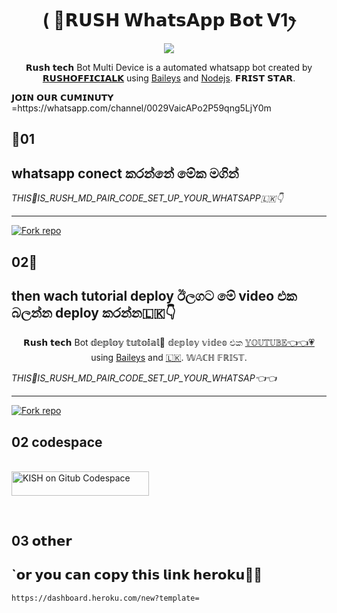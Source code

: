  
<h1 align="center"> ( 🦄𝗥𝗨𝗦𝗛 𝗪𝗵𝗮𝘁𝘀𝗔𝗽𝗽 𝗕𝗼𝘁 𝗩1ꫂ<br></h1>
<p align="center">
<img src="https://telegra.ph/file/47e8f68ffdd598dd587f7.jpg" />
</p>

   <p align="center">
𝗥𝘂𝘀𝗵 𝘁𝗲𝗰𝗵 Bot Multi Device is a automated whatsapp bot created by <a href="https://github.com/Rush-MD" target="_blank">𝗥𝗨𝗦𝗛𝗢𝗙𝗙𝗜𝗖𝗜𝗔𝗟𝗞</a> using <a href="https://github.com/adiwajshing/Baileys" target="_blank">Baileys</a> and <a href="https://github.com/nodejs" target="_blank">Nodejs</a>. 𝗙𝗥𝗜𝗦𝗧 𝗦𝗧𝗔𝗥.
</p>
𝗝𝗢𝗜𝗡 𝗢𝗨𝗥 𝗖𝗨𝗠𝗜𝗡𝗨𝗧𝗬 =https://whatsapp.com/channel/0029VaicAPo2P59qng5LjY0m

## 💞01 
## whatsapp conect කරන්නේ මේක මගින්

*THIS🎉IS_RUSH_MD_PAIR_CODE_SET_UP_YOUR_WHATSAPP🇱🇰👇*
 ____________________________________
<a href=https://replit.com/@fedehoh843/RUSH-BOT-PAIR-CODE-MADE-BY-RUSH-1 target="_blank"><img alt='Fork repo' src='https://img.shields.io/badge/Click here to get your credit js session-blue?style=for-the-badge&logo=opencv&logoColor=white'/></a>
## 02💞
## then wach tutorial deploy  ඊලගට මේ video එක බලන්න deploy කරන්න🇱🇰👇
<p align="center">
𝗥𝘂𝘀𝗵 𝘁𝗲𝗰𝗵 Bot 𝕕𝕖𝕡𝕝𝕠𝕪 𝕥𝕦𝕥𝕠𝕚𝕒𝕝💞 𝕕𝕖𝕡𝕝𝕠𝕪 𝕧𝕚𝕕𝕖𝕠 එක <a href="https://github.com/Rush-MD" target="_blank">𝕐𝕆𝕌𝕋𝕌𝔹𝔼👈👈💗</a> using <a href="https://github.com/adiwajshing/Baileys" target="_blank">Baileys</a> and <a href="https://github.com/nodejs" target="_blank">🇱🇰</a>. 𝕎𝔸ℂℍ 𝔽ℝ𝕀𝕊𝕋.
</p>

*THIS🎉IS_RUSH_MD_PAIR_CODE_SET_UP_YOUR_WHATSAP👈👈*
 ____________________________________
<a href=https://dashboard.heroku.com/new?template target="_blank"><img alt='Fork repo' src='https://img.shields.io/badge/Deploy to heroku-green?style=for-the-badge&logo=opencv&logoColor=white'/></a>

## 02 codespace 
<br>
  <a href="https://github.com/codespaces/new"><img title="KISH on Gitub Codespace" src="https://img.shields.io/badge/DEPLOY CODESPACE-h?color=black&style=for-the-badge&logo=visualstudiocode"width="220" height="38.45"/></a></p>
</a>
  <br>

## 03 𝗼𝘁𝗵𝗲𝗿
## `𝗼𝗿 𝘆𝗼𝘂 𝗰𝗮𝗻 𝗰𝗼𝗽𝘆 𝘁𝗵𝗶𝘀 𝗹𝗶𝗻𝗸 𝗵𝗲𝗿𝗼𝗸𝘂🎉🎉
```bash
https://dashboard.heroku.com/new?template=


